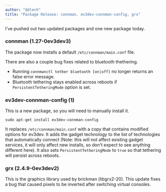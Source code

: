 ```yaml
---
author: "@dlech"
title: "Package Release: connman, ev3dev-connman-config, grx"
---
```


I've pushed out two updated packages and one new package today.

### connman (1.27-0ev3dev3)

The package now installs a default `/etc/connman/main.conf` file.

There are also a couple bug fixes related to bluetooth thethering.

* Running `connmanctl tether bluetooth [on|off]` no longer returns an false error message.
* Bluetooth tethering stays enabled across reboots if `PersistentTetheringMode` option is set.

### ev3dev-connman-config (1)

This is a new package, so you will need to manually install it.

    sudo apt-get install ev3dev-connman-config

It replaces `/etc/connman/main.conf` with a copy that contains modified options for ev3dev.
It adds the gadget technology to the list of technologies that automatically connect (Note:
this will not affect existing gadget services, it will only affect new installs, so don't
expect to see anything different here). It also sets `PersistentTetheringMode` to `true` so
that tethering will persist across reboots.

### grx (2.4.9-0ev3dev2)

This is the graphics library used by brickman (libgrx2-20). This update fixes a bug that caused
pixels to be inverted after switching virtual consoles.
